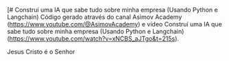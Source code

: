 [# Construí uma IA que sabe tudo sobre minha empresa (Usando Python e Langchain)
Código gerado através do canal Asimov Academy (https://www.youtube.com/@AsimovAcademy) e vídeo Construí uma IA que sabe tudo sobre minha empresa (Usando Python e Langchain) (https://www.youtube.com/watch?v=xNCBS_aJTgo&t=215s).

Jesus Cristo é o Senhor
